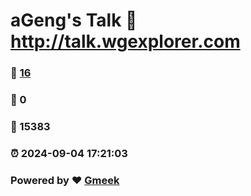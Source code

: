 # aGeng's Talk :link: http://talk.wgexplorer.com 
### :page_facing_up: [16](http://talk.wgexplorer.com/tag.html) 
### :speech_balloon: 0 
### :hibiscus: 15383 
### :alarm_clock: 2024-09-04 17:21:03 
### Powered by :heart: [Gmeek](https://github.com/Meekdai/Gmeek)
